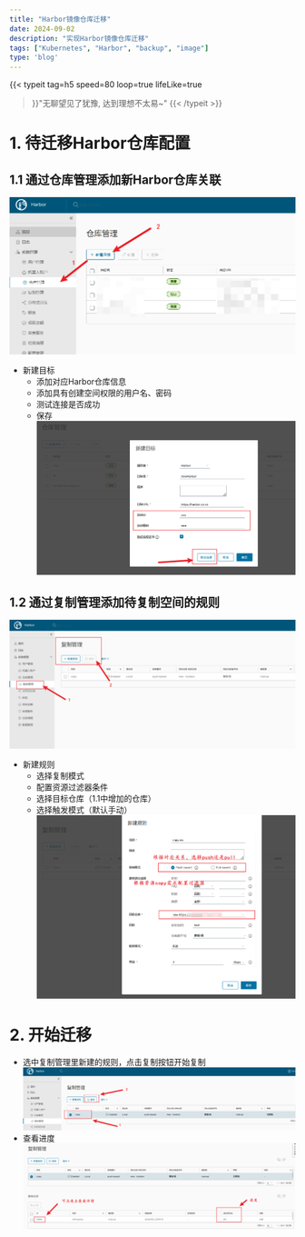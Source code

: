 ```yaml
---
title: "Harbor镜像仓库迁移"
date: 2024-09-02
description: "实现Harbor镜像仓库迁移"
tags: ["Kubernetes", "Harbor", "backup", "image"]
type: 'blog'
---
```

{{< typeit
  tag=h5
  speed=80
  loop=true
  lifeLike=true
>}}"无聊望见了犹豫, 达到理想不太易~"
{{< /typeit >}}

# 1. 待迁移Harbor仓库配置
## 1.1 通过仓库管理添加新Harbor仓库关联
![image.png](./1.png)
- 新建目标
  - 添加对应Harbor仓库信息
  - 添加具有创建空间权限的用户名、密码
  - 测试连接是否成功
  - 保存
![image.png](./2.png)

## 1.2 通过复制管理添加待复制空间的规则
![image.png](./3.png)
- 新建规则
  - 选择复制模式
  - 配置资源过滤器条件
  - 选择目标仓库（1.1中增加的仓库）
  - 选择触发模式（默认手动）
![image.png](./4.png)

# 2. 开始迁移
- 选中复制管理里新建的规则，点击复制按钮开始复制
![image.png](./5.png)
- 查看进度
![image.png](./6.png)